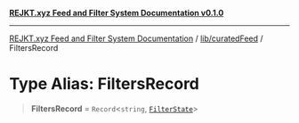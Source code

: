 [**REJKT.xyz Feed and Filter System Documentation v0.1.0**](../../../README.md)

***

[REJKT.xyz Feed and Filter System Documentation](../../../modules.md) / [lib/curatedFeed](../README.md) / FiltersRecord

# Type Alias: FiltersRecord

> **FiltersRecord** = `Record`\<`string`, [`FilterState`](../interfaces/FilterState.md)\>
